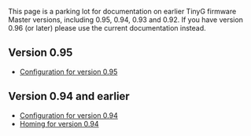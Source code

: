 This page is a parking lot for documentation on earlier TinyG firmware Master versions, including 0.95, 0.94, 0.93 and 0.92. If you have version 0.96 (or later) please use the current documentation instead.

## Version 0.95
* [Configuration for version 0.95](https://github.com/synthetos/TinyG/wiki/TinyG-Configuration-for-0.95)

## Version 0.94 and earlier
* [Configuration for version 0.94](https://github.com/synthetos/TinyG/wiki/TinyG-Configuration-for-0.94-and-Earlier)
* [Homing for version 0.94](https://github.com/synthetos/TinyG/wiki/TinyG-Homing-(version-0.94-and-earlier))
